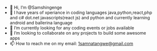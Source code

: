 - 👋 Hi, I’m @Samshingenge
- 👀 I have years of xperiance in coding languages java,python,react,php and c# dot.net javascripts(react js) and python and currently learning android and ballerina language
- 🌱 I’m currently looking for any coding events or jobs available 
- 💞️ I’m looking to collaborate on any projects to build some awesome apps
- 📫 How to reach me on my email: 1samnatangwe@gmail.com

<!---
Samshingenge/Samshingenge is a ✨ special ✨ repository because its `README.md` (this file) appears on your GitHub profile.
You can click the Preview link to take a look at your changes.
--->
